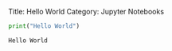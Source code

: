 Title: Hello World
Category: Jupyter Notebooks

```python
print("Hello World")
```

    Hello World



```python

```
